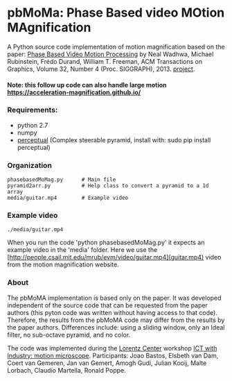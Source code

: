 # pbMoMa: Phase Based video MOtion MAgnification

A Python source code implementation of motion magnification based on the paper: [Phase Based Video Motion Processing](http://people.csail.mit.edu/mrub/papers/phasevid-siggraph13.pdf) by Neal Wadhwa, Michael Rubinstein, Frédo Durand, William T. Freeman, ACM Transactions on Graphics, Volume 32, Number 4 (Proc. SIGGRAPH), 2013. [project](http://people.csail.mit.edu/nwadhwa/phase-video/). 

#### Note: this follow up code can also handle large motion https://acceleration-magnification.github.io/


### Requirements:

 - python 2.7
 - numpy
 - [perceptual](https://github.com/andreydung/Steerable-filter) (Complex steerable pyramid, install with: sudo pip install perceptual) 

### Organization
 
    phasebasedMoMag.py      # Main file
    pyramid2arr.py          # Help class to convert a pyramid to a 1d array
    media/guitar.mp4        # Example video
     
### Example video

    ./media/guitar.mp4
    
When you run the code 'python phasebasedMoMag.py' it expects an example video in the 'media' folder. Here we use the [http://people.csail.mit.edu/mrub/evm/video/guitar.mp4](guitar.mp4) video from the motion magnification website.

 
### About

The pbMoMA implementation is based only on the paper. It was developed independent of the source code that can be requested from the paper authors (this pyton code was written without having access to that code). Therefore, the results from the pbMoMA code may differ from the results by the paper authors. Differences include: using a sliding window, only an Ideal filter, no sub-octave pyramid, and no color.
 
The code was implemented during the [Lorentz Center](http://www.lorentzcenter.nl/)  workshop [ICT with Industry: motion microscope](http://www.lorentzcenter.nl/lc/web/2015/775/info.php3?wsid=775&venue=Oort). Participants: Joao Bastos, Elsbeth van Dam, Coert van Gemeren, Jan van Gemert, Amogh Gudi, Julian Kooij, Malte Lorbach, Claudio Martella, Ronald Poppe.


